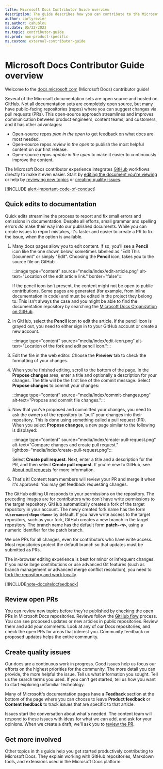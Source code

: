 ```yaml
---
title: Microsoft Docs Contributor Guide overview
description: The guide describes how you can contribute to the Microsoft documentation site docs.microsoft.com.
author: carlyrevier
ms.author: cahublou
ms.date: 05/22/2022
ms.topic: contributor-guide
ms.prod: non-product-specific
ms.custom: external-contributor-guide
---
```


# Microsoft Docs Contributor Guide overview

Welcome to the [docs.microsoft.com](https://docs.microsoft.com) (Microsoft Docs) contributor guide!

Several of the Microsoft documentation sets are open source and hosted on GitHub. Not all documentation sets are completely open source, but many have public-facing repositories (repos) where you can suggest changes via pull requests (PRs). This open-source approach streamlines and improves communication between product engineers, content teams, and customers, and it has other advantages:

- Open-source repos *plan in the open* to get feedback on what docs are most needed.
- Open-source repos *review in the open* to publish the most helpful content on our first release.
- Open-source repos *update in the open* to make it easier to continuously improve the content.

The Microsoft Docs contributor experience integrates [GitHub](https://github.com) workflows directly to make it even easier. Start by [editing the document you're viewing](#quick-edits-to-documentation) or help by [reviewing new topics](#review-open-prs) or [creating quality issues](#create-quality-issues).

[!INCLUDE [alert-important-code-of-conduct](includes/alert-important-code-of-conduct.md)]

## Quick edits to documentation

Quick edits streamline the process to report and fix small errors and omissions in documentation. Despite all efforts, small grammar and spelling errors *do* make their way into our published documents. While you can create issues to report mistakes, it's faster and easier to create a PR to fix the issue, when the option is available.

1. Many docs pages allow you to edit content. If so, you'll see a **Pencil** icon like the one shown below, sometimes labelled as "Edit This Document" or simply "Edit". Choosing the **Pencil** icon, takes you to the source file on GitHub.

   :::image type="content" source="media/index/edit-article.png" alt-text="Location of the edit article link." border="false":::

   If the pencil icon isn't present, the content might not be open to public contributions. Some pages are generated (for example, from inline documentation in code) and must be edited in the project they belong to. This isn't always the case and you might be able to find the documentation repository by searching the [Microsoft Docs Organization on GitHub](https://github.com/MicrosoftDocs).

2. In GitHub, select the **Pencil** icon to edit the article. If the pencil icon is grayed out, you need to either sign in to your GitHub account or create a new account.

   :::image type="content" source="media/index/edit-icon.png" alt-text="Location of the fork and edit pencil icon.":::

3. Edit the file in the web editor. Choose the **Preview** tab to check the formatting of your changes.

4. When you're finished editing, scroll to the bottom of the page. In the **Propose changes** area, enter a title and optionally a description for your changes. The title will be the first line of the commit message. Select **Propose changes** to commit your changes:

   :::image type="content" source="media/index/commit-changes.png" alt-text="Propose and commit file changes.":::

5. Now that you've proposed and committed your changes, you need to ask the owners of the repository to "pull" your changes into their repository. This is done using something called a pull request (PR). When you select **Propose changes**, a new page similar to the following is displayed:

   :::image type="content" source="media/index/create-pull-request.png" alt-text="Compare changes and create pull request." lightbox="media/index/create-pull-request.png":::

   Select **Create pull request**. Next, enter a title and a description for the PR, and then select **Create pull request**. If you're new to GitHub, see [About pull requests](https://docs.github.com/articles/using-pull-requests) for more information.

6. That's it! Content team members will review your PR and merge it when it's approved. You may get feedback requesting changes.

The GitHub editing UI responds to your permissions on the repository. The preceding images are for contributors who don't have write permissions to the target repository. GitHub automatically creates a fork of the target repository in your account. The newly created fork name has the form **`<Username>`/`<Repo-Name>`** by default. If you have write access to the target repository, such as your fork, GitHub creates a new branch in the target repository. The branch name has the default form **patch-`<N>`**, using a numeric identifier for the patch branch.

We use PRs for all changes, even for contributors who have write access. Most repositories protect the default branch so that updates must be submitted as PRs.

The in-browser editing experience is best for minor or infrequent changes. If you make large contributions or use advanced Git features (such as branch management or advanced merge conflict resolution), you need to [fork the repository and work locally](how-to-write-workflows-major.md).

[!INCLUDE[note-docsitelocfeedback](includes/note-docsitelocfeedback.md)]

## Review open PRs

You can review new topics before they're published by checking the open PRs in Microsoft Docs repositories. Reviews follow the [GitHub flow](https://docs.github.com/articles/github-flow) process. You can see proposed updates or new articles in public repositories. Review them and add your comments. Look at any of our Docs repositories, and check the open PRs for areas that interest you. Community feedback on proposed updates helps the entire community.

## Create quality issues

Our docs are a continuous work in progress. Good issues help us focus our efforts on the highest priorities for the community. The more detail you can provide, the more helpful the issue. Tell us what information you sought. Tell us the search terms you used. If you can't get started, tell us how you want to start exploring unfamiliar technology.

Many of Microsoft's documentation pages have a **Feedback** section at the bottom of the page where you can choose to leave **Product feedback** or **Content feedback** to track issues that are specific to that article.

Issues start the conversation about what's needed. The content team will respond to these issues with ideas for what we can add, and ask for your opinions. When we create a draft, we'll ask you to [review the PR](#review-open-prs).

## Get more involved

Other topics in this guide help you get started productively contributing to Microsoft Docs. They explain working with GitHub repositories, Markdown tools, and extensions used in the Microsoft Docs platform.
